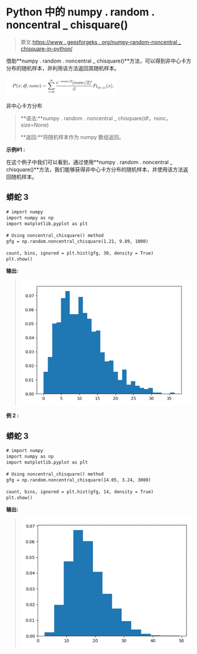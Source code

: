 # Python 中的 numpy . random . noncentral _ chisquare()

> 原文:[https://www . geesforgeks . org/numpy-random-noncentral _ chisquare-in-python/](https://www.geeksforgeeks.org/numpy-random-noncentral_chisquare-in-python/)

借助**numpy . random . noncentral _ chisquare()**方法，可以得到非中心卡方分布的随机样本，并利用该方法返回其随机样本。

![](img/fcf4a848a5293be62b0a1f76e8676e85.png)

非中心卡方分布

> **语法:**numpy . random . noncentral _ chisquare(df，nonc，size=None)
> 
> **返回:**将随机样本作为 numpy 数组返回。

**示例#1 :**

在这个例子中我们可以看到，通过使用**numpy . random . noncentral _ chisquare()**方法，我们能够获得非中心卡方分布的随机样本，并使用该方法返回随机样本。

## 蟒蛇 3

```
# import numpy
import numpy as np
import matplotlib.pyplot as plt

# Using noncentral_chisquare() method
gfg = np.random.noncentral_chisquare(1.21, 9.89, 1000)

count, bins, ignored = plt.hist(gfg, 30, density = True)
plt.show()
```

**输出:**

> ![](img/820a1648acfaee32a490a9270a66119f.png)

**例 2 :**

## 蟒蛇 3

```
# import numpy
import numpy as np
import matplotlib.pyplot as plt

# Using noncentral_chisquare() method
gfg = np.random.noncentral_chisquare(14.05, 3.24, 3000)

count, bins, ignored = plt.hist(gfg, 14, density = True)
plt.show()
```

**输出:**

> ![](img/3ffed5c270ac3564d471fe41d78ceffd.png)